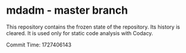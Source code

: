 # mdadm - master branch

This repository contains the frozen state of the repository.
Its history is cleared. It is used only for static code
analysis with Codacy.

Commit Time: 1727406143